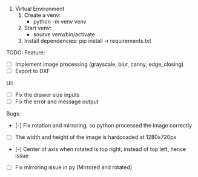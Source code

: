 1. Virtual Environment
   1. Create a venv:
      - python -m venv venv
   2. Start venv:
      - sourve venv/bin/activate
   3. Install dependencies:
      pip install -r requirements.txt

TODO:
Feature:

- [ ] Implement image processing (grayscale, blur, canny, edge_closing)
- [ ] Export to DXF

UI:

- [ ] Fix the drawer size inputs
- [ ] Fix the error and message output

Bugs:

- [-] Fix rotation and mirroring, so python processed the image correctly
- [ ] The width and height of the image is hardcoaded at 1280x720px
- [-] Center of axis when rotated is top right, instead of top left, hence issue
- [ ] Fix mirroring issue in py (Mirrored and rotated)
